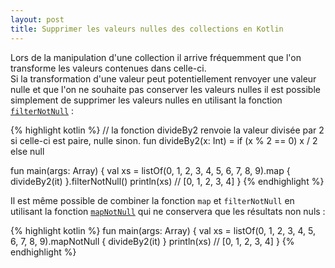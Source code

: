 ```yaml
---
layout: post
title: Supprimer les valeurs nulles des collections en Kotlin
---
```


Lors de la manipulation d'une collection il arrive fréquemment que l'on transforme les valeurs contenues dans celle-ci.  
Si la transformation d'une valeur peut potentiellement renvoyer une valeur nulle et que l'on ne souhaite pas conserver les valeurs nulles il est possible simplement de supprimer les valeurs nulles en utilisant la fonction [`filterNotNull`](https://kotlinlang.org/api/latest/jvm/stdlib/kotlin.collections/filter-not-null.html) :

{% highlight kotlin %}
// la fonction divideBy2 renvoie la valeur divisée par 2 si celle-ci est paire, nulle sinon.
fun divideBy2(x: Int) = if (x % 2 == 0) x / 2 else null

fun main(args: Array<String>) {
    val xs = listOf(0, 1, 2, 3, 4, 5, 6, 7, 8, 9).map { divideBy2(it) }.filterNotNull()
    println(xs) // [0, 1, 2, 3, 4]
}
{% endhighlight %}

Il est même possible de combiner la fonction `map` et `filterNotNull` en utilisant la fonction [`mapNotNull`](https://kotlinlang.org/api/latest/jvm/stdlib/kotlin.collections/map-not-null.html) qui ne conservera que les résultats non nuls :

{% highlight kotlin %}
fun main(args: Array<String>) {
    val xs = listOf(0, 1, 2, 3, 4, 5, 6, 7, 8, 9).mapNotNull { divideBy2(it) }
    println(xs) // [0, 1, 2, 3, 4]
}
{% endhighlight %}